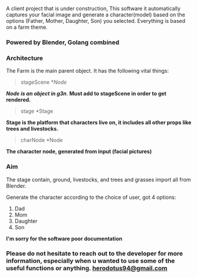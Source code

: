 A client project that is under construction, This software it automatically captures your facial image and generate
a character(model) based on the options (Father, Mother, Daughter, Son) you selected. Everything is based on a farm theme.

### Powered by Blender, Golang combined

### Architecture
The Farm is the main parent object. It has the following vital things:

>stageScene **Node* 

***Node is an object in g3n***. **Must add to stageScene in order to get rendered.**

>stage *Stage

**Stage is the platform that characters live on, it includes all other props like trees and livestocks.**

>charNode *Node

**The character node, generated from input (facial pictures)**

### Aim
The stage contain, ground, livestocks, and trees and grasses import all from Blender.

Generate the character according to the choice of user, got 4 options:

1. Dad
2. Mom
3. Daughter
4. Son

**I'm sorry for the software poor documentation**

### Please do not hesitate to reach out to the developer for more information, especially when u wanted to use some of the useful functions or anything. herodotus94@gmail.com 